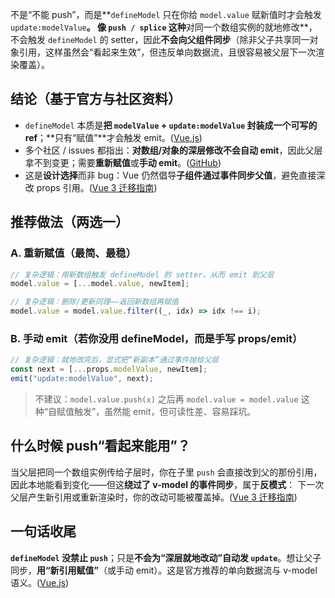 不是“不能 push”，而是\*\*`defineModel` 只在你给 `model.value` 赋新值时才会触发 `update:modelValue`**。
像 `push / splice` 这种**对同一个数组实例的就地修改\*\*，不会触发 `defineModel` 的 setter，因此**不会向父组件同步**（除非父子共享同一对象引用，这样虽然会“看起来生效”，但违反单向数据流，且很容易被父层下一次渲染覆盖）。

## 结论（基于官方与社区资料）

- `defineModel` 本质是**把 `modelValue` + `update:modelValue` 封装成一个可写的 ref**；\*\*只有“赋值”\*\*才会触发 emit。([Vue.js][1])
- 多个社区 / issues 都指出：**对数组/对象的深层修改不会自动 emit**，因此父层拿不到变更；需要**重新赋值**或**手动 emit**。([GitHub][2])
- 这是**设计选择**而非 bug：Vue 仍然倡导**子组件通过事件同步父值**，避免直接深改 props 引用。([Vue 3 迁移指南][3])

## 推荐做法（两选一）

### A. 重新赋值（最简、最稳）

```ts
// 复杂逻辑：用新数组触发 defineModel 的 setter，从而 emit 到父层
model.value = [...model.value, newItem];
```

```ts
// 复杂逻辑：删除/更新同理——返回新数组再赋值
model.value = model.value.filter((_, idx) => idx !== i);
```

### B. 手动 emit（若你没用 defineModel，而是手写 props/emit）

```ts
// 复杂逻辑：就地改完后，显式把“新副本”通过事件抛给父层
const next = [...props.modelValue, newItem];
emit("update:modelValue", next);
```

> 不建议：`model.value.push(x)` 之后再 `model.value = model.value` 这种“自赋值触发”，虽然能 emit，但可读性差、容易踩坑。

## 什么时候 push“看起来能用”？

当父层把同一个数组实例传给子层时，你在子里 `push` 会直接改到父的那份引用，因此本地能看到变化——但这**绕过了 v-model 的事件同步**，属于**反模式**：
下一次父层产生新引用或重新渲染时，你的改动可能被覆盖掉。([Vue 3 迁移指南][3])

## 一句话收尾

**`defineModel` 没禁止 `push`**；只是**不会为“深层就地改动”自动发 `update`**。想让父子同步，**用“新引用赋值”**（或手动 emit）。这是官方推荐的单向数据流与 v-model 语义。([Vue.js][1])

[1]: https://vuejs.org/guide/components/v-model?utm_source=chatgpt.com "Component v-model"
[2]: https://github.com/vuejs/core/issues/11143?utm_source=chatgpt.com "defineModel push array doesnt trigger the value #11143"
[3]: https://v3-migration.vuejs.org/breaking-changes/v-model?utm_source=chatgpt.com "v-model breaking"
